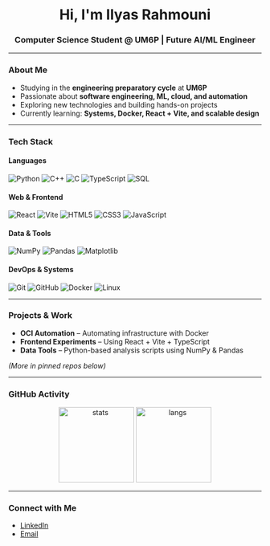 
<h1 align="center">Hi, I'm Ilyas Rahmouni</h1>
<h3 align="center">Computer Science Student @ UM6P | Future AI/ML Engineer</h3>

---

### About Me
- Studying in the **engineering preparatory cycle** at **UM6P**  
- Passionate about **software engineering, ML, cloud, and automation**  
- Exploring new technologies and building hands-on projects  
- Currently learning: **Systems, Docker, React + Vite, and scalable design**  

---

### Tech Stack

#### Languages  
![Python](https://img.shields.io/badge/-Python-3776AB?style=flat&logo=python&logoColor=white)
![C++](https://img.shields.io/badge/-C++-00599C?style=flat&logo=cplusplus&logoColor=white)
![C](https://img.shields.io/badge/-C-283593?style=flat&logo=c&logoColor=white)
![TypeScript](https://img.shields.io/badge/-TypeScript-3178C6?style=flat&logo=typescript&logoColor=white)
![SQL](https://img.shields.io/badge/-SQL-003B57?style=flat&logo=sqlite&logoColor=white)

#### Web & Frontend  
![React](https://img.shields.io/badge/-React-61DAFB?style=flat&logo=react&logoColor=black)
![Vite](https://img.shields.io/badge/-Vite-646CFF?style=flat&logo=vite&logoColor=white)
![HTML5](https://img.shields.io/badge/-HTML5-E34F26?style=flat&logo=html5&logoColor=white)
![CSS3](https://img.shields.io/badge/-CSS3-1572B6?style=flat&logo=css3&logoColor=white)
![JavaScript](https://img.shields.io/badge/-JavaScript-F7DF1E?style=flat&logo=javascript&logoColor=black)

#### Data & Tools  
![NumPy](https://img.shields.io/badge/-NumPy-013243?style=flat&logo=numpy&logoColor=white)
![Pandas](https://img.shields.io/badge/-Pandas-150458?style=flat&logo=pandas&logoColor=white)
![Matplotlib](https://img.shields.io/badge/-Matplotlib-11557c?style=flat)

#### DevOps & Systems  
![Git](https://img.shields.io/badge/-Git-F05032?style=flat&logo=git&logoColor=white)
![GitHub](https://img.shields.io/badge/-GitHub-181717?style=flat&logo=github&logoColor=white)
![Docker](https://img.shields.io/badge/-Docker-2496ED?style=flat&logo=docker&logoColor=white)
![Linux](https://img.shields.io/badge/-Linux-FCC624?style=flat&logo=linux&logoColor=black)

---

### Projects & Work
- **OCI Automation** – Automating infrastructure with Docker  
- **Frontend Experiments** – Using React + Vite + TypeScript  
- **Data Tools** – Python-based analysis scripts using NumPy & Pandas  

*(More in pinned repos below)*

---

### GitHub Activity

<p align="center">
  <img src="https://github-readme-stats.vercel.app/api?username=I-l-y-a-Z-z&show_icons=true&theme=tokyonight" alt="stats" height="150"/>
  <img src="https://github-readme-stats.vercel.app/api/top-langs/?username=I-l-y-a-Z-z&layout=compact&theme=tokyonight" alt="langs" height="150"/>
</p>

---

### Connect with Me
- [LinkedIn](https://www.linkedin.com/in/ilyas-rahmouni-b62802276/)  
- [Email](ilyas.rahmouni@um6p.ma)  
